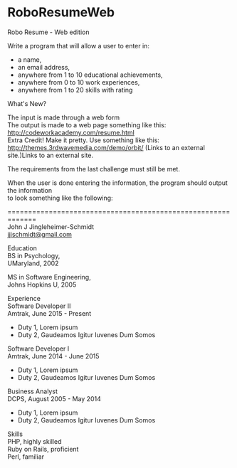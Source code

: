 # RoboResumeWeb
Robo Resume - Web edition
  
Write a program that will allow a user to enter in:  
- a name,  
- an email address,  
- anywhere from 1 to 10 educational achievements,  
- anywhere from 0 to 10 work experiences,  
- anywhere from 1 to 20 skills with rating  
  
What's New?  
  
The input is made through a web form  
The output is made to a web page something like this: http://codeworkacademy.com/resume.html  
Extra Credit!  Make it pretty. Use something like this: http://themes.3rdwavemedia.com/demo/orbit/ (Links to an external site.)Links to an external site.  
  
The requirements from the last challenge must still be met.  
  
When the user is done entering the information, the program should output the information  
to look something like the following:  
  
=============================================================  
John J Jingleheimer-Schmidt  
jjjschmidt@gmail.com  
  
Education  
BS in Psychology,  
UMaryland, 2002  
  
MS in Software Engineering,  
Johns Hopkins U, 2005  
  
Experience  
Software Developer II  
Amtrak, June 2015 - Present  
- Duty 1, Lorem ipsum  
- Duty 2, Gaudeamos Igitur Iuvenes Dum Somos  
  
Software Developer I  
Amtrak, June 2014 - June 2015  
- Duty 1, Lorem ipsum  
- Duty 2, Gaudeamos Igitur Iuvenes Dum Somos  
  
Business Analyst  
DCPS, August 2005 - May 2014  
- Duty 1, Lorem ipsum  
- Duty 2, Gaudeamos Igitur Iuvenes Dum Somos  
  
Skills  
PHP, highly skilled  
Ruby on Rails, proficient  
Perl, familiar  
  
